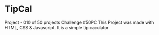 # TipCal
Project - 010 of 50 projects Challenge #50PC
This Project was made with HTML, CSS & Javascript. It is a simple tip caculator
